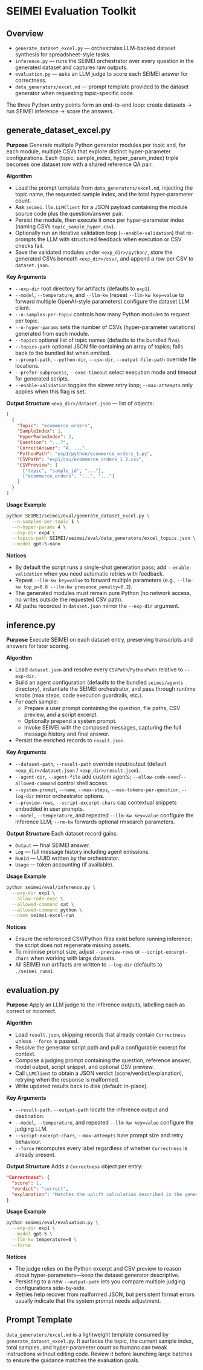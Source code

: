 SEIMEI Evaluation Toolkit
========================

Overview
--------
- `generate_dataset_excel.py` — orchestrates LLM-backed dataset synthesis for spreadsheet-style tasks.
- `inference.py` — runs the SEIMEI orchestrator over every question in the generated dataset and captures raw outputs.
- `evaluation.py` — asks an LLM judge to score each SEIMEI answer for correctness.
- `data_generators/excel.md` — prompt template provided to the dataset generator when requesting topic-specific code.

The three Python entry points form an end-to-end loop: create datasets → run SEIMEI inference → score the answers.

generate_dataset_excel.py
-------------------------
**Purpose** Generate multiple Python generator modules per topic and, for each module, multiple CSVs that explore distinct hyper-parameter configurations. Each (topic, sample_index, hyper_param_index) triple becomes one dataset row with a shared reference QA pair.

**Algorithm**
- Load the prompt template from `data_generators/excel.md`, injecting the topic name, the requested sample index, and the total hyper-parameter count.
- Ask `seimei.llm.LLMClient` for a JSON payload containing the module source code plus the question/answer pair.
- Persist the module, then execute it once per hyper-parameter index (naming CSVs `topic_sample_hyper.csv`).
- Optionally run an iterative validation loop (`--enable-validation`) that re-prompts the LLM with structured feedback when execution or CSV checks fail.
- Save the validated modules under `<exp_dir>/python/`, store the generated CSVs beneath `<exp_dir>/csv/`, and append a row per CSV to `dataset.json`.

**Key Arguments**
- `--exp-dir` root directory for artifacts (defaults to `exp1`).
- `--model`, `--temperature`, and `--llm-kw` (repeat `--llm-kw key=value` to forward multiple OpenAI-style parameters) configure the dataset LLM client.
- `--n-samples-per-topic` controls how many Python modules to request per topic.
- `--n-hyper-params` sets the number of CSVs (hyper-parameter variations) generated from each module.
- `--topics` optional list of topic names (defaults to the bundled five).
- `--topics-path` optional JSON file containing an array of topics; falls back to the bundled list when omitted.
- `--prompt-path`, `--python-dir`, `--csv-dir`, `--output-file-path` override file locations.
- `--prefer-subprocess`, `--exec-timeout` select execution mode and timeout for generated scripts.
- `--enable-validation` toggles the slower retry loop; `--max-attempts` only applies when this flag is set.

**Output Structure**
`<exp_dir>/dataset.json` — list of objects:
```json
[
  {
    "Topic": "ecommerce_orders",
    "SampleIndex": 1,
    "HyperParamIndex": 2,
    "Question": "...?",
    "CorrectAnswer": "A. ...",
    "PythonPath": "exp1/python/ecommerce_orders_1.py",
    "CSVPath": "exp1/csv/ecommerce_orders_1_2.csv",
    "CSVPreview": [
      ["topic", "sample_id", "..."],
      ["ecommerce_orders", "...", "..."]
    ]
  }
]
```

**Usage Example**
```bash
python SEIMEI/seimei/eval/generate_dataset_excel.py \
  --n-samples-per-topic 1 \
  --n-hyper-params 4 \
  --exp-dir exp4 \
  --topics-path SEIMEI/seimei/eval/data_generators/excel_topics.json \
  --model gpt-5-nano
```

**Notices**
- By default the script runs a single-shot generation pass; add `--enable-validation` when you need automatic retries with feedback.
- Repeat `--llm-kw key=value` to forward multiple parameters (e.g., `--llm-kw top_p=0.8 --llm-kw presence_penalty=0.2`).
- The generated modules must remain pure Python (no network access, no writes outside the requested CSV path).
- All paths recorded in `dataset.json` mirror the `--exp-dir` argument.

inference.py
------------
**Purpose** Execute SEIMEI on each dataset entry, preserving transcripts and answers for later scoring.

**Algorithm**
- Load `dataset.json` and resolve every `CSVPath`/`PythonPath` relative to `--exp-dir`.
- Build an agent configuration (defaults to the bundled `seimei/agents` directory), instantiate the SEIMEI orchestrator, and pass through runtime knobs (max steps, code execution guardrails, etc.).
- For each sample:
  - Prepare a user prompt containing the question, file paths, CSV preview, and a script excerpt.
  - Optionally prepend a system prompt.
  - Invoke SEIMEI with the composed messages, capturing the full message history and final answer.
- Persist the enriched records to `result.json`.

**Key Arguments**
- `--dataset-path`, `--result-path` override input/output (default `<exp_dir>/dataset.json` / `<exp_dir>/result.json`).
- `--agent-dir`, `--agent-file` add custom agents; `--allow-code-exec`/`--allowed-command` control shell access.
- `--system-prompt`, `--name`, `--max-steps`, `--max-tokens-per-question`, `--log-dir` mirror orchestrator options.
- `--preview-rows`, `--script-excerpt-chars` cap contextual snippets embedded in user prompts.
- `--model`, `--temperature`, and repeated `--llm-kw key=value` configure the inference LLM; `--rm-kw` forwards optional rmsearch parameters.

**Output Structure**
Each dataset record gains:
- `Output` — final SEIMEI answer.
- `Log` — full message history including agent emissions.
- `RunId` — UUID written by the orchestrator.
- `Usage` — token accounting (if available).

**Usage Example**
```bash
python seimei/eval/inference.py \
  --exp-dir exp1 \
  --allow-code-exec \
  --allowed-command cat \
  --allowed-command python \
  --name seimei-excel-run
```

**Notices**
- Ensure the referenced CSV/Python files exist before running inference; the script does not regenerate missing assets.
- To minimise prompt size, adjust `--preview-rows` or `--script-excerpt-chars` when working with large datasets.
- All SEIMEI run artifacts are written to `--log-dir` (defaults to `./seimei_runs`).

evaluation.py
-------------
**Purpose** Apply an LLM judge to the inference outputs, labelling each as correct or incorrect.

**Algorithm**
- Load `result.json`, skipping records that already contain `Correctness` unless `--force` is passed.
- Resolve the generator script path and pull a configurable excerpt for context.
- Compose a judging prompt containing the question, reference answer, model output, script snippet, and optional CSV preview.
- Call `LLMClient` to obtain a JSON verdict (score/verdict/explanation), retrying when the response is malformed.
- Write updated results back to disk (default: in-place).

**Key Arguments**
- `--result-path`, `--output-path` locate the inference output and destination.
- `--model`, `--temperature`, and repeated `--llm-kw key=value` configure the judging LLM.
- `--script-excerpt-chars`, `--max-attempts` tune prompt size and retry behaviour.
- `--force` recomputes every label regardless of whether `Correctness` is already present.

**Output Structure**
Adds a `Correctness` object per entry:
```json
"Correctness": {
  "score": 1,
  "verdict": "correct",
  "explanation": "Matches the uplift calculation described in the generator."
}
```

**Usage Example**
```bash
python seimei/eval/evaluation.py \
  --exp-dir exp1 \
  --model gpt-5 \
  --llm-kw temperature=0 \
  --force
```

**Notices**
- The judge relies on the Python excerpt and CSV preview to reason about hyper-parameters—keep the dataset generator descriptive.
- Persisting to a new `--output-path` lets you compare multiple judging configurations side-by-side.
- Retries help recover from malformed JSON, but persistent format errors usually indicate that the system prompt needs adjustment.

Prompt Template
---------------
`data_generators/excel.md` is a lightweight template consumed by `generate_dataset_excel.py`. It surfaces the topic, the current sample index, total samples, and hyper-parameter count so humans can tweak instructions without editing code. Review it before launching large batches to ensure the guidance matches the evaluation goals.
